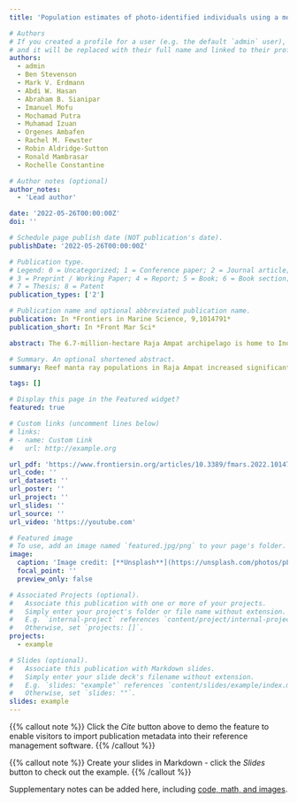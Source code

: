 ```yaml
---
title: 'Population estimates of photo-identified individuals using a modified POPAN model reveal that Raja Ampat’s reef manta rays are thriving'

# Authors
# If you created a profile for a user (e.g. the default `admin` user), write the username (folder name) here
# and it will be replaced with their full name and linked to their profile.
authors:
  - admin
  - Ben Stevenson
  - Mark V. Erdmann
  - Abdi W. Hasan
  - Abraham B. Sianipar
  - Imanuel Mofu
  - Mochamad Putra
  - Muhamad Izuan
  - Orgenes Ambafen
  - Rachel M. Fewster
  - Robin Aldridge-Sutton
  - Ronald Mambrasar
  - Rochelle Constantine

# Author notes (optional)
author_notes:
  - 'Lead author'

date: '2022-05-26T00:00:00Z'
doi: ''

# Schedule page publish date (NOT publication's date).
publishDate: '2022-05-26T00:00:00Z'

# Publication type.
# Legend: 0 = Uncategorized; 1 = Conference paper; 2 = Journal article;
# 3 = Preprint / Working Paper; 4 = Report; 5 = Book; 6 = Book section;
# 7 = Thesis; 8 = Patent
publication_types: ['2']

# Publication name and optional abbreviated publication name.
publication: In *Frontiers in Marine Science, 9,1014791*
publication_short: In *Front Mar Sci*

abstract: The 6.7-million-hectare Raja Ampat archipelago is home to Indonesia’s largest reef manta ray (Mobula alfredi) population and a representative network of nine marine protected areas (MPAs). However, the population dynamics of M. alfredi in the region are still largely unknown. Using our photo-identification database, we fitted modified POPAN mark-recapture models with transience and per capita recruitment parameters to estimate key demographic characteristics of M. alfredi from two of Raja Ampat’s largest MPAs:Dampier Strait and South East (SE) Misool. A total of 1,041 unique individuals were photo-identified over an 11-year period (2009–2019) from Dampier Strait (n = 515) and SE Misool (n = 536). In our models, apparent survival probabilities and per capita recruitment rates were strongly linked with El Niño–Southern Oscillation (ENSO) events. Our models also estimated high apparent survival probabilities and significant increases in (sub)population sizes in both MPAs over a decade. In Dampier Strait, the estimated population size increased significantly (p = 0.018) from 226 (95% CI:161, 283) to 317 (280, 355 individuals. Likewise, the estimated population size in SE Misool increased significantly (p = 0.008) from 210 (137, 308) to 511 (393, 618) individuals. Regardless of variation in the percentage change in population size between years throughout the study, the estimated overall population change shows a compound growth of 3.9% (0.7, 8.6) per annum in Dampier Strait and 10.7% (4.3, 16.1) per annum in SE Misool. Despite the global decline in oceanic sharks and rays due to fishing pressure in the last five decades, our study demonstrates the positive impact of a suite of long-term conservation efforts, coupled with the influence of ENSO events, on increasing M. alfredi abundance in Raja Ampat MPAs. Our study also underscores the importance of long-term monitoring to evaluate the effectiveness of conservation management measures on manta ray populations. Our modification of the standard POPAN model by incorporating per capita recruitment and transience parameters represents an important advance in mark-recapture modelling that should prove useful when examining other manta ray populations and other highly migratory species that are likely to have a substantial percentage of transient individuals.

# Summary. An optional shortened abstract.
summary: Reef manta ray populations in Raja Ampat increased significantly over a decade due to positive impact of long-term conservation efforts and influence of ENSO events.

tags: []

# Display this page in the Featured widget?
featured: true

# Custom links (uncomment lines below)
# links:
# - name: Custom Link
#   url: http://example.org

url_pdf: 'https://www.frontiersin.org/articles/10.3389/fmars.2022.1014791/full'
url_code: ''
url_dataset: ''
url_poster: ''
url_project: ''
url_slides: ''
url_source: ''
url_video: 'https://youtube.com'

# Featured image
# To use, add an image named `featured.jpg/png` to your page's folder.
image:
  caption: 'Image credit: [**Unsplash**](https://unsplash.com/photos/pLCdAaMFLTE)'
  focal_point: ''
  preview_only: false

# Associated Projects (optional).
#   Associate this publication with one or more of your projects.
#   Simply enter your project's folder or file name without extension.
#   E.g. `internal-project` references `content/project/internal-project/index.md`.
#   Otherwise, set `projects: []`.
projects:
  - example

# Slides (optional).
#   Associate this publication with Markdown slides.
#   Simply enter your slide deck's filename without extension.
#   E.g. `slides: "example"` references `content/slides/example/index.md`.
#   Otherwise, set `slides: ""`.
slides: example
---
```


{{% callout note %}}
Click the _Cite_ button above to demo the feature to enable visitors to import publication metadata into their reference management software.
{{% /callout %}}

{{% callout note %}}
Create your slides in Markdown - click the _Slides_ button to check out the example.
{{% /callout %}}

Supplementary notes can be added here, including [code, math, and images](https://wowchemy.com/docs/writing-markdown-latex/).
